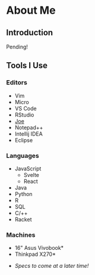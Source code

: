# About Me

## Introduction
Pending!

## Tools I Use
### Editors
  - Vim
  - Micro
  - VS Code
  - RStudio
  - [Joe](https://joe-editor.sourceforge.io)
  - Notepad++
  - Intellij IDEA
  - Eclipse
### Languages
  - JavaScript
    - Svelte
    - React
  - Java
  - Python
  - R
  - SQL
  - C/++
  - Racket
### Machines
  - 16" Asus Vivobook*
  - Thinkpad X270*

* *Specs to come at a later time!*
